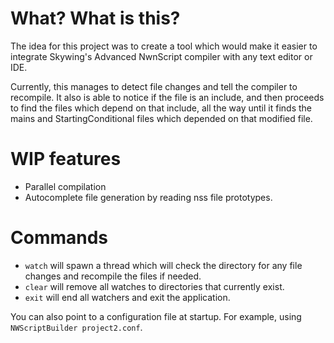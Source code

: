 # What? What is this?
The idea for this project was to create a tool which would make it easier to 
integrate Skywing's Advanced NwnScript compiler with any text editor or IDE.

Currently, this manages to detect file changes and tell the compiler to recompile. It
also is able to notice if the file is an include, and then proceeds to find the 
files which depend on that include, all the way until it finds the mains and
StartingConditional files which depended on that modified file.

# WIP features
* Parallel compilation
* Autocomplete file generation by reading nss file prototypes.

# Commands
* `watch` will spawn a thread which will check the directory for any file changes and
recompile the files if needed.
* `clear` will remove all watches to directories that currently exist.
* `exit` will end all watchers and exit the application.

You can also point to a configuration file at startup. For example, using 
`NWScriptBuilder project2.conf`.
